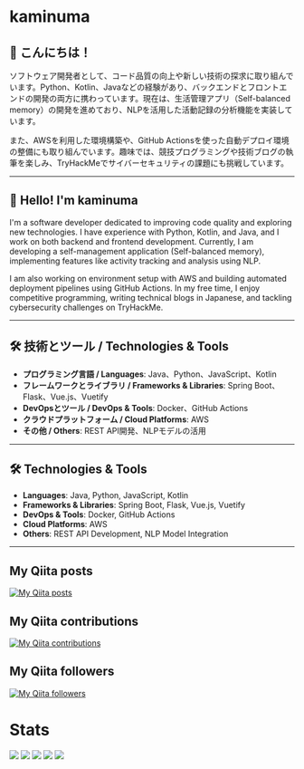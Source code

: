 # kaminuma

## 👋 こんにちは！ 
ソフトウェア開発者として、コード品質の向上や新しい技術の探求に取り組んでいます。Python、Kotlin、Javaなどの経験があり、バックエンドとフロントエンドの開発の両方に携わっています。現在は、生活管理アプリ（Self-balanced memory）の開発を進めており、NLPを活用した活動記録の分析機能を実装しています。

また、AWSを利用した環境構築や、GitHub Actionsを使った自動デプロイ環境の整備にも取り組んでいます。趣味では、競技プログラミングや技術ブログの執筆を楽しみ、TryHackMeでサイバーセキュリティの課題にも挑戦しています。

---

## 👋 Hello! I'm kaminuma  
I'm a software developer dedicated to improving code quality and exploring new technologies. I have experience with Python, Kotlin, and Java, and I work on both backend and frontend development. Currently, I am developing a self-management application (Self-balanced memory), implementing features like activity tracking and analysis using NLP.

I am also working on environment setup with AWS and building automated deployment pipelines using GitHub Actions. In my free time, I enjoy competitive programming, writing technical blogs in Japanese, and tackling cybersecurity challenges on TryHackMe.

---

## 🛠️ 技術とツール / Technologies & Tools  

- **プログラミング言語 / Languages**: Java、Python、JavaScript、Kotlin  
- **フレームワークとライブラリ / Frameworks & Libraries**: Spring Boot、Flask、Vue.js、Vuetify  
- **DevOpsとツール / DevOps & Tools**: Docker、GitHub Actions  
- **クラウドプラットフォーム / Cloud Platforms**: AWS  
- **その他 / Others**: REST API開発、NLPモデルの活用  

---

## 🛠️ Technologies & Tools  

- **Languages**: Java, Python, JavaScript, Kotlin  
- **Frameworks & Libraries**: Spring Boot, Flask, Vue.js, Vuetify  
- **DevOps & Tools**: Docker, GitHub Actions  
- **Cloud Platforms**: AWS  
- **Others**: REST API Development, NLP Model Integration  

---

## My Qiita posts
[![My Qiita posts](https://qiita-badge.apiapi.app/s/kaminuma/posts.svg)](http://qiita.com/kaminuma)
## My Qiita contributions
[![My Qiita contributions](https://qiita-badge.apiapi.app/s/kaminuma/contributions.svg)](http://qiita.com/kaminuma)
## My Qiita followers
[![My Qiita followers](https://qiita-badge.apiapi.app/s/kaminuma/followers.svg)](http://qiita.com/kaminuma)

# Stats
![](http://github-profile-summary-cards.vercel.app/api/cards/profile-details?username=kaminuma&theme=gruvbox)
![](http://github-profile-summary-cards.vercel.app/api/cards/repos-per-language?username=kaminuma&theme=gruvbox)
![](http://github-profile-summary-cards.vercel.app/api/cards/most-commit-language?username=kaminuma&theme=gruvbox)
![](http://github-profile-summary-cards.vercel.app/api/cards/stats?username=kaminuma&theme=gruvbox)
![](http://github-profile-summary-cards.vercel.app/api/cards/productive-time?username=kaminuma&theme=gruvbox&utcOffset=9)
